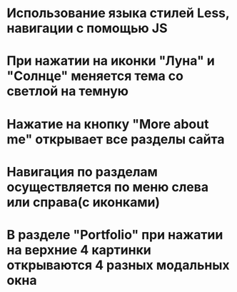 # Использование языка стилей Less, навигации с помощью JS

# При  нажатии на иконки "Луна" и "Солнце" меняется тема со светлой на темную
# Нажатие на кнопку "More about me" открывает все разделы сайта
# Навигация по разделам осуществляется по меню слева или справа(с иконками)
# В разделе "Portfolio" при нажатии на верхние 4 картинки открываются 4 разных модальных окна